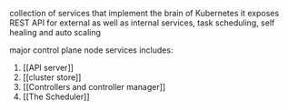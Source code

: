 collection of services that implement the brain of Kubernetes
it exposes REST API for external as well as internal services, task scheduling, self healing and auto scaling 

major control plane node services includes:
1. [[API server]]
2. [[cluster store]]
3. [[Controllers and controller manager]]
4. [[The Scheduler]]